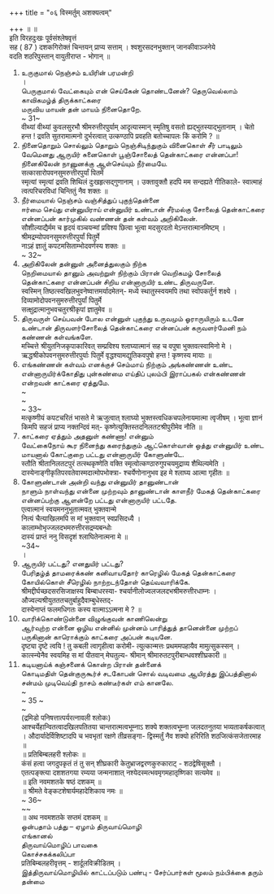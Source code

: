 +++
title = "०६ विस्मर्तुम् अशक्यत्वम्"

+++
॥ ॥   
इति विरहदुःखः पूर्वसंश्लेषवृत्तं   
सह ( 87 ) दशकगिरोक्तं चिन्तयन् प्राप्य सत्ताम् । श्वशुरसदनभुक्तान् जानकीवाञ्जनेये   
वदति शठरिपुस्तान् वायुतीराप्त - भोगान् ॥   
1. உருகுமால் நெஞ்சம் உயிரின் பரமன்றி   
।   
பெருகுமால் வேட்கையும் என் செய்கேன் தொண்டனேன்? தெருவெல்லாம் காவிகமழ்த் திருக்காட்கரை   
மருவிய மாயன் தன் மாயம் நினைதொறே.   
~ 31~   
वीथ्यां वीथ्यां कुवलसुरभौ श्रीमरुत्तीरपुर्याम् आदृत्यास्मान् स्मृतिषु वसतो ह्यद्भुतस्याद्भुतानाम् । चेतो हन्त ! द्रवति सुतरामात्मनो दुर्भरत्वात् उत्कण्ठापि प्रवहति बतोच्चापलः किं करोमि ? ॥   
2. நினைதொறும் சொல்லும் தொறும் நெஞ்சிடிந்துகும் வினைகொள் சீர் பாடிலும் வேமெனது ஆருயிர் சுனைகொள் பூஞ்சோலைத் தென்காட்கரை என்னப்பா! நினைகிலேன் நானுனக்கு ஆள்செய்யும் நீர்மையே.   
सत्कासारोपवनसुमरुत्तीरपुर्यां पितमें   
स्मृत्यां स्मृत्यां द्रवति शिथिलं दुःखहृत्सद्गुणानाम् । उक्तावुक्तौ हदपि मम सन्दह्यते गीतिकाले- स्वात्माहं त्वत्परिचरविधां चिन्तितुं नैव शक्तः ॥   
3. நீர்மையால் நெஞ்சம் வஞ்சித்துப் புகுந்தென்னை   
ஈர்மை செய்து என்னுயிராய் என்னுயிர் உண்டான் சீர்மல்கு சோலைத் தென்காட்கரை என்னப்பன் கார்முகில் வண்ணன் தன் கள்வம் அறிகிலேன்.   
सौशील्याद्यैर्मम च हृदयं वञ्चयन्मां प्रविश्य छित्वा भूत्वा मदसुरदतो मेऽन्तरात्मानमिष्टम् । श्रीमद्रम्योपवनसुमरुत्तीरपुर्यां पितुर्मे   
नाऽहं ज्ञातुं कपटमसिताम्भोदवर्णस्य शक्तः ॥   
~ 32~   
4. அறிகிலேன் தன்னுள் அனைத்துலகும் நிற்க   
நெறிமையால் தானும் அவற்றுள் நிற்கும் பிரான் வெறிகமழ் சோலைத் தென்காட்கரை என்னப்பன் சிறிய என்னாருயிர் உண்ட திருவருளே.   
स्वस्मिन् तिष्ठत्स्वखिलभुवनेष्वात्तमर्यादमेतन्- मध्ये स्थातुस्स्वयमपि तथा स्वोपकर्तुर्न शक्ष्ये । दिव्यामोदोपवनसुमरुत्तीरपुर्यां पितुर्मे   
सत्क्षुद्रात्मानुभवचतुरश्रीकृपां ज्ञातुमेव ॥   
5. திருவருள் செய்பவன் போல என்னுள் புகுந்து உருவமும் ஓராருயிரும் உடனே உண்டான் திருவளர்சோலைத் தென்காட்கரை என்னப்பன் கருவளர்மேனி நம் கண்ணன் கள்வங்களே.   
मच्चित्ते श्रीयुतनिजकृपाकारिवत् सम्प्रविश्य श्लाघ्यात्मानं सह च वपुषा भुक्तवत्स्वामिनो मे । ऋद्धश्रीकोपवनसुमरुत्तीरपुर्याः पितुर्मे वृद्धश्यामद्युतिकवपुषो हन्त ! कृष्णस्य मायाः ॥   
6. எங்கண்ணன் கள்வம் எனக்குச் செம்மாய் நிற்கும் அங்கண்ணன் உண்ட என்னாருயிர்க்கோதிது புன்கண்மை எய்திப் புலம்பி இராப்பகல் என்கண்ணன் என்றவன் காட்கரை ஏத்துமே.   
~   
~   
~ 33~   
मत्कृष्णीयं कपटचरितं भासते मे ऋजुत्वात् श्लाघ्यो भुक्तस्त्वधिकचपलेनायमात्मा त्वृजीषम् । भूत्वा ज्ञानं किमपि सहजं प्राप्य नक्तन्दिवं मत्- कृष्णेत्युक्तिस्तदनिलतटश्रीपुरीमेव नौति ॥   
7. காட்கரை ஏத்தும் அதனுள் கண்ணா! என்னும்   
வேட்கைநோய் கூர நினைந்து கரைந்துகும் ஆட்கொள்வான் ஒத்து என்னுயிர் உண்ட மாயனால் கோட்குறை பட்டது என்னாருயிர் கோளுண்டே.   
स्तौति श्रीतानिलतटपुरं तत्स्थकृष्णेति वक्ति स्मृत्वोत्कण्ठारुगुपचयमुद्राव्य शैथिल्यमेति । दास्येनाङ्गीकृतिपरवतेवास्मदात्मोपभोक्त्रा- श्चर्येणोनानुभव इह मे श्लाघ्य आत्मा गृहीतः ॥   
8. கோளுண்டான் அன்றி வந்து என்னுயிர் தானுண்டான்   
நாளும் நாள்வந்து என்னை முற்றவும் தானுண்டான் காளநீர் மேகத் தென்காட்கரை என்னப்பற்கு ஆளன்றே பட்டது என்னாருயிர் பட்டதே.   
एत्वात्मानं स्वयमननुभूतात्मवत् भुक्तवान्मे   
नित्यं चैत्याखिलमपि स मां भुक्तवान् स्वप्रसिदध्यै ।   
कालाम्भोभृज्जलदभमरुत्तीरसद्रम्यबन्धोः   
दास्यं प्राप्तं ननु विसदृशं श्लाघितेनात्मना मे ॥   
~34~   
।   
9. ஆருயிர் பட்டது? எனதுயிர் பட்டது?   
பேரிதழ்த் தாமரைக்கண் கனிவாயதோர் காரெழில் மேகத் தென்காட்கரை கோயில்கொள் சீரெழில் நாற்றடந்தோள் தெய்வவாரிக்கே.   
श्रीमद्दीर्घच्छदसरसिजाक्षस्य बिम्बाधरस्या- श्चर्यानीलोज्वलजलदभश्रीमरुत्तीरधाम्नः ।   
औज्वल्यश्रीयुतततचतुर्बाहुदैवाम्बुधेस्तद्-   
दास्येनाप्तं फलमधिगतः कस्य वात्माऽऽत्मना मे ? ॥   
10. வாரிக்கொண்டுன்னை விழுங்குவன் காணிலென்று   
ஆர்வுற்ற என்னை ஒழிய என்னில் முன்னம் பாரித்துத் தானென்னை முற்றப் பருகினான் காரொக்கும் காட்கரை அப்பன் கடியனே.   
दृष्ट्या दृष्टे त्वयि ! तु कबली त्वागृहीत्वा करोमी- त्युत्कान्मत्तः प्रथममपहायैव मामुत्सुकस्सन् । कात्स्न्येनैव स्वयमिह स मां पीतवान् मेघतुल्य- श्रीमान् श्रीमारुतटपुरीबान्धवश्शीघ्रकारी ॥   
11. கடியனாய்க் கஞ்சனைக் கொன்ற பிரான் தன்னைக்   
கொடிமதிள் தென்குருகூர்ச் சடகோபன் சொல் வடிவமை ஆயிரத்து இப்பத்தினால் சன்மம் முடிவெய்தி நாசம் கண்டீர்கள் எம் கானலே.   
~   
~ 35 ~   
~   
(द्रमिडो पनिषत्तात्पर्यरत्नावली श्लोकः)   
आश्चर्येहान्वितत्वादखिलपतितया चान्तरात्मत्वभूम्नाऽ शक्ये शक्तत्वभूम्ना जलदतनुतया भव्यताकर्षकत्वात् । औदार्यादेर्विशिष्टादपि च भवभृतां रक्षणे तीव्रसङ्गा- द्विस्मर्तुं नैव शक्यो हरिरिति शठजित्कंसजेतारमाह ॥   
॥ प्रतिबिम्बलहरी श्लोकः ॥   
कंसं हत्वा जगदुपकृतं तं तु सन् शीघ्रकारी केतुभ्राजद्वरणकुरुकाराट् - शठद्वेषिसूक्तौ ।   
एतत्पङ्क्त्या दशशतगया रम्यया जन्मनाशात् नश्येदस्मत्भवमृगमहातृष्णिका सत्यमेव ॥   
॥ इति नवमशतके षष्ठं दशकम् ॥   
॥ श्रीमते वेङ्कटशेषार्यमहादेशिकाय नमः ॥   
~ 36~   
~~   
॥ अथ नवमशतके सप्तमं दशकम् ॥   
ஒன்பதாம் பத்து – ஏழாம் திருவாய்மொழி   
எங்கானல்   
திருவாய்மொழிப் பாவகை   
கொச்சகக்கலிப்பா   
प्रतिबिम्बलहरीवृत्तम् - शार्दूलविक्रीडितम् ।   
இத்திருவாய்மொழியில் காட்டப்படும் பண்பு - சேர்ப்பார்கள் மூலம் நம்பிக்கை தரும் தன்மை   

